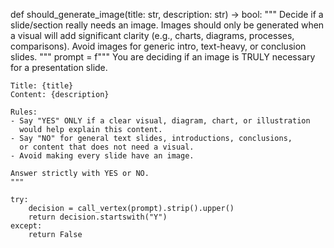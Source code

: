 def should_generate_image(title: str, description: str) -> bool:
    """
    Decide if a slide/section really needs an image.
    Images should only be generated when a visual will
    add significant clarity (e.g., charts, diagrams, processes, comparisons).
    Avoid images for generic intro, text-heavy, or conclusion slides.
    """
    prompt = f"""
    You are deciding if an image is TRULY necessary for a presentation slide.

    Title: {title}
    Content: {description}

    Rules:
    - Say "YES" ONLY if a clear visual, diagram, chart, or illustration
      would help explain this content.
    - Say "NO" for general text slides, introductions, conclusions,
      or content that does not need a visual.
    - Avoid making every slide have an image.

    Answer strictly with YES or NO.
    """

    try:
        decision = call_vertex(prompt).strip().upper()
        return decision.startswith("Y")
    except:
        return False
